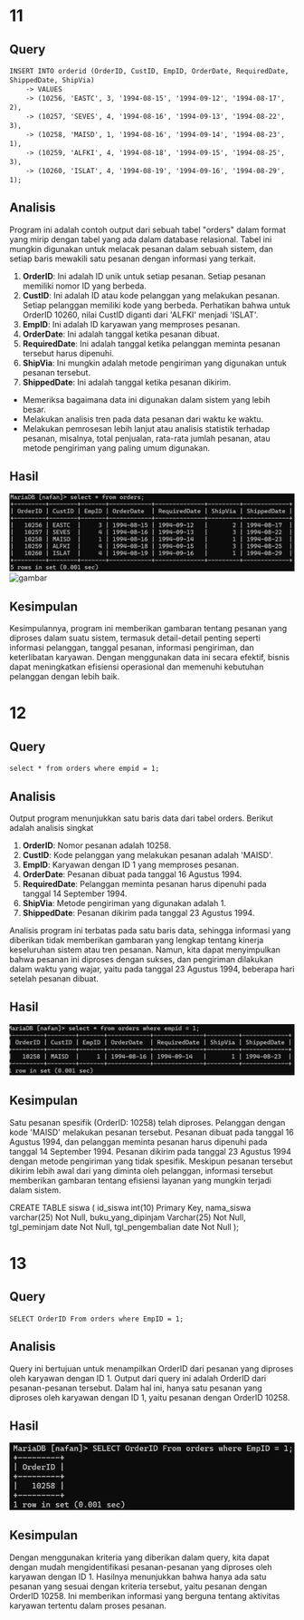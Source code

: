 # 11
## Query
```mysql
INSERT INTO orderid (OrderID, CustID, EmpID, OrderDate, RequiredDate, ShippedDate, ShipVia)
    -> VALUES
    -> (10256, 'EASTC', 3, '1994-08-15', '1994-09-12', '1994-08-17', 2),
    -> (10257, 'SEVES', 4, '1994-08-16', '1994-09-13', '1994-08-22', 3),
    -> (10258, 'MAISD', 1, '1994-08-16', '1994-09-14', '1994-08-23', 1),
    -> (10259, 'ALFKI', 4, '1994-08-18', '1994-09-15', '1994-08-25', 3),
    -> (10260, 'ISLAT', 4, '1994-08-19', '1994-09-16', '1994-08-29', 1);
```
## Analisis
Program ini adalah contoh output dari sebuah tabel "orders" dalam format yang mirip dengan tabel yang ada dalam database relasional. Tabel ini mungkin digunakan untuk melacak pesanan dalam sebuah sistem, dan setiap baris mewakili satu pesanan dengan informasi yang terkait.
1. **OrderID**: Ini adalah ID unik untuk setiap pesanan. Setiap pesanan memiliki nomor ID yang berbeda.
2. **CustID**: Ini adalah ID atau kode pelanggan yang melakukan pesanan. Setiap pelanggan memiliki kode yang berbeda. Perhatikan bahwa untuk OrderID 10260, nilai CustID diganti dari 'ALFKI' menjadi 'ISLAT'.
3. **EmpID**: Ini adalah ID karyawan yang memproses pesanan.
4. **OrderDate**: Ini adalah tanggal ketika pesanan dibuat.
5. **RequiredDate**: Ini adalah tanggal ketika pelanggan meminta pesanan tersebut harus dipenuhi.
6. **ShipVia**: Ini mungkin adalah metode pengiriman yang digunakan untuk pesanan tersebut.
7. **ShippedDate**: Ini adalah tanggal ketika pesanan dikirim.

- Memeriksa bagaimana data ini digunakan dalam sistem yang lebih besar.
- Melakukan analisis tren pada data pesanan dari waktu ke waktu.
- Melakukan pemrosesan lebih lanjut atau analisis statistik terhadap pesanan, misalnya, total penjualan, rata-rata jumlah pesanan, atau metode pengiriman yang paling umum digunakan.
## Hasil
![gambar](AssetPratikum/Asset1Pratikum.png)
![gambar](a)
## Kesimpulan
Kesimpulannya, program ini memberikan gambaran tentang pesanan yang diproses dalam suatu sistem, termasuk detail-detail penting seperti informasi pelanggan, tanggal pesanan, informasi pengiriman, dan keterlibatan karyawan. Dengan menggunakan data ini secara efektif, bisnis dapat meningkatkan efisiensi operasional dan memenuhi kebutuhan pelanggan dengan lebih baik.
# 12
## Query
```mysql
select * from orders where empid = 1;
```
## Analisis
Output program menunjukkan satu baris data dari tabel orders. Berikut adalah analisis singkat

1. **OrderID**: Nomor pesanan adalah 10258.
2. **CustID**: Kode pelanggan yang melakukan pesanan adalah 'MAISD'.
3. **EmpID**: Karyawan dengan ID 1 yang memproses pesanan.
4. **OrderDate**: Pesanan dibuat pada tanggal 16 Agustus 1994.
5. **RequiredDate**: Pelanggan meminta pesanan harus dipenuhi pada tanggal 14 September 1994.
6. **ShipVia**: Metode pengiriman yang digunakan adalah 1.
7. **ShippedDate**: Pesanan dikirim pada tanggal 23 Agustus 1994.

Analisis program ini terbatas pada satu baris data, sehingga informasi yang diberikan tidak memberikan gambaran yang lengkap tentang kinerja keseluruhan sistem atau tren pesanan. Namun, kita dapat menyimpulkan bahwa pesanan ini diproses dengan sukses, dan pengiriman dilakukan dalam waktu yang wajar, yaitu pada tanggal 23 Agustus 1994, beberapa hari setelah pesanan dibuat.

## Hasil
![gambar](AssetPratikum/Asset2Pratikum.png)
## Kesimpulan
Satu pesanan spesifik (OrderID: 10258) telah diproses. Pelanggan dengan kode 'MAISD' melakukan pesanan tersebut. Pesanan dibuat pada tanggal 16 Agustus 1994, dan pelanggan meminta pesanan harus dipenuhi pada tanggal 14 September 1994. Pesanan dikirim pada tanggal 23 Agustus 1994 dengan metode pengiriman yang tidak spesifik. Meskipun pesanan tersebut dikirim lebih awal dari yang diminta oleh pelanggan, informasi tersebut memberikan gambaran tentang efisiensi layanan yang mungkin terjadi dalam sistem.

CREATE TABLE siswa (
 id_siswa int(10) Primary Key,
 nama_siswa varchar(25) Not Null,
buku_yang_dipinjam Varchar(25) Not Null,
tgl_peminjam date Not Null,
 tgl_pengembalian date Not Null );

# 13
## Query
```mysql
SELECT OrderID From orders where EmpID = 1;
```
## Analisis
Query ini bertujuan untuk menampilkan OrderID dari pesanan yang diproses oleh karyawan dengan ID 1. Output dari query ini adalah OrderID dari pesanan-pesanan tersebut. Dalam hal ini, hanya satu pesanan yang diproses oleh karyawan dengan ID 1, yaitu pesanan dengan OrderID 10258.
## Hasil
![gambar](AssetPratikum/Asset3Pratikum.png)
## Kesimpulan
Dengan menggunakan kriteria yang diberikan dalam query, kita dapat dengan mudah mengidentifikasi pesanan-pesanan yang diproses oleh karyawan dengan ID 1. Hasilnya menunjukkan bahwa hanya ada satu pesanan yang sesuai dengan kriteria tersebut, yaitu pesanan dengan OrderID 10258. Ini memberikan informasi yang berguna tentang aktivitas karyawan tertentu dalam proses pesanan.
